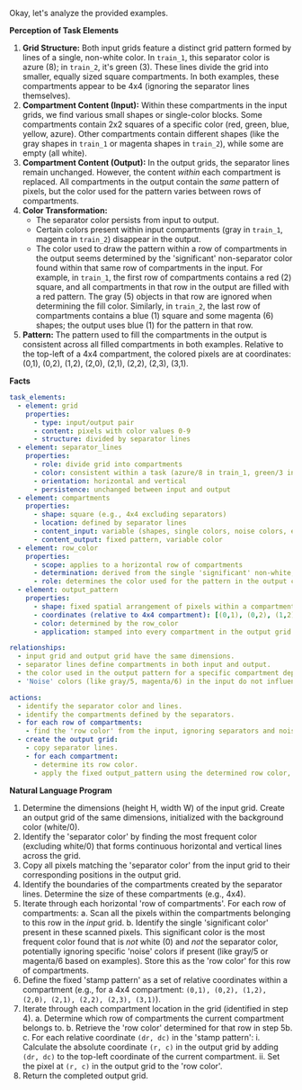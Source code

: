 Okay, let's analyze the provided examples.

**Perception of Task Elements**

1.  **Grid Structure:** Both input grids feature a distinct grid pattern formed by lines of a single, non-white color. In `train_1`, this separator color is azure (8); in `train_2`, it's green (3). These lines divide the grid into smaller, equally sized square compartments. In both examples, these compartments appear to be 4x4 (ignoring the separator lines themselves).
2.  **Compartment Content (Input):** Within these compartments in the input grids, we find various small shapes or single-color blocks. Some compartments contain 2x2 squares of a specific color (red, green, blue, yellow, azure). Other compartments contain different shapes (like the gray shapes in `train_1` or magenta shapes in `train_2`), while some are empty (all white).
3.  **Compartment Content (Output):** In the output grids, the separator lines remain unchanged. However, the content *within* each compartment is replaced. All compartments in the output contain the *same* pattern of pixels, but the color used for the pattern varies between rows of compartments.
4.  **Color Transformation:**
    *   The separator color persists from input to output.
    *   Certain colors present within input compartments (gray in `train_1`, magenta in `train_2`) disappear in the output.
    *   The color used to draw the pattern within a row of compartments in the output seems determined by the 'significant' non-separator color found within that same row of compartments in the input. For example, in `train_1`, the first row of compartments contains a red (2) square, and all compartments in that row in the output are filled with a red pattern. The gray (5) objects in that row are ignored when determining the fill color. Similarly, in `train_2`, the last row of compartments contains a blue (1) square and some magenta (6) shapes; the output uses blue (1) for the pattern in that row.
5.  **Pattern:** The pattern used to fill the compartments in the output is consistent across all filled compartments in both examples. Relative to the top-left of a 4x4 compartment, the colored pixels are at coordinates: (0,1), (0,2), (1,2), (2,0), (2,1), (2,2), (2,3), (3,1).

**Facts**


```yaml
task_elements:
  - element: grid
    properties:
      - type: input/output pair
      - content: pixels with color values 0-9
      - structure: divided by separator lines
  - element: separator_lines
    properties:
      - role: divide grid into compartments
      - color: consistent within a task (azure/8 in train_1, green/3 in train_2), determined as the most frequent non-white color forming lines
      - orientation: horizontal and vertical
      - persistence: unchanged between input and output
  - element: compartments
    properties:
      - shape: square (e.g., 4x4 excluding separators)
      - location: defined by separator lines
      - content_input: variable (shapes, single colors, noise colors, empty/white)
      - content_output: fixed pattern, variable color
  - element: row_color
    properties:
      - scope: applies to a horizontal row of compartments
      - determination: derived from the single 'significant' non-white, non-separator color present in the input compartments of that row (ignoring 'noise' colors like gray/5 or magenta/6)
      - role: determines the color used for the pattern in the output compartments of that row
  - element: output_pattern
    properties:
      - shape: fixed spatial arrangement of pixels within a compartment
      - coordinates (relative to 4x4 compartment): [(0,1), (0,2), (1,2), (2,0), (2,1), (2,2), (2,3), (3,1)]
      - color: determined by the row_color
      - application: stamped into every compartment in the output grid (excluding separators)

relationships:
  - input grid and output grid have the same dimensions.
  - separator lines define compartments in both input and output.
  - the color used in the output pattern for a specific compartment depends on the row it belongs to and the 'significant' color found in that row in the input.
  - 'Noise' colors (like gray/5, magenta/6) in the input do not influence the output color or pattern.

actions:
  - identify the separator color and lines.
  - identify the compartments defined by the separators.
  - for each row of compartments:
    - find the 'row color' from the input, ignoring separators and noise colors.
  - create the output grid:
    - copy separator lines.
    - for each compartment:
      - determine its row color.
      - apply the fixed output_pattern using the determined row color, replacing original content. Make non-pattern pixels within the compartment white (0).

```


**Natural Language Program**

1.  Determine the dimensions (height H, width W) of the input grid. Create an output grid of the same dimensions, initialized with the background color (white/0).
2.  Identify the 'separator color' by finding the most frequent color (excluding white/0) that forms continuous horizontal and vertical lines across the grid.
3.  Copy all pixels matching the 'separator color' from the input grid to their corresponding positions in the output grid.
4.  Identify the boundaries of the compartments created by the separator lines. Determine the size of these compartments (e.g., 4x4).
5.  Iterate through each horizontal 'row of compartments'. For each row of compartments:
    a.  Scan all the pixels within the compartments belonging to this row in the *input* grid.
    b.  Identify the single 'significant color' present in these scanned pixels. This significant color is the most frequent color found that is *not* white (0) and *not* the separator color, potentially ignoring specific 'noise' colors if present (like gray/5 or magenta/6 based on examples). Store this as the 'row color' for this row of compartments.
6.  Define the fixed 'stamp pattern' as a set of relative coordinates within a compartment (e.g., for a 4x4 compartment: `(0,1), (0,2), (1,2), (2,0), (2,1), (2,2), (2,3), (3,1)`).
7.  Iterate through each compartment location in the grid (identified in step 4).
    a.  Determine which row of compartments the current compartment belongs to.
    b.  Retrieve the 'row color' determined for that row in step 5b.
    c.  For each relative coordinate `(dr, dc)` in the 'stamp pattern':
        i.  Calculate the absolute coordinate `(r, c)` in the output grid by adding `(dr, dc)` to the top-left coordinate of the current compartment.
        ii. Set the pixel at `(r, c)` in the output grid to the 'row color'.
8.  Return the completed output grid.